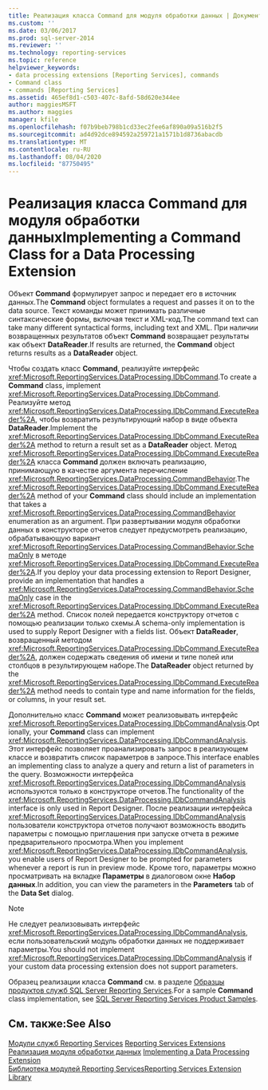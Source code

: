 ```yaml
---
title: Реализация класса Command для модуля обработки данных | Документы Майкрософт
ms.custom: ''
ms.date: 03/06/2017
ms.prod: sql-server-2014
ms.reviewer: ''
ms.technology: reporting-services
ms.topic: reference
helpviewer_keywords:
- data processing extensions [Reporting Services], commands
- Command class
- commands [Reporting Services]
ms.assetid: 465ef8d1-c503-407c-8afd-58d620e344ee
author: maggiesMSFT
ms.author: maggies
manager: kfile
ms.openlocfilehash: f07b9beb798b1cd33ec2fee6af890a09a516b2f5
ms.sourcegitcommit: ad4d92dce894592a259721a1571b1d8736abacdb
ms.translationtype: MT
ms.contentlocale: ru-RU
ms.lasthandoff: 08/04/2020
ms.locfileid: "87750495"
---
```

# <a name="implementing-a-command-class-for-a-data-processing-extension"></a><span data-ttu-id="afd7d-102">Реализация класса Command для модуля обработки данных</span><span class="sxs-lookup"><span data-stu-id="afd7d-102">Implementing a Command Class for a Data Processing Extension</span></span>
  <span data-ttu-id="afd7d-103">Объект **Command** формулирует запрос и передает его в источник данных.</span><span class="sxs-lookup"><span data-stu-id="afd7d-103">The **Command** object formulates a request and passes it on to the data source.</span></span> <span data-ttu-id="afd7d-104">Текст команды может принимать различные синтаксические формы, включая текст и XML-код.</span><span class="sxs-lookup"><span data-stu-id="afd7d-104">The command text can take many different syntactical forms, including text and XML.</span></span> <span data-ttu-id="afd7d-105">При наличии возвращенных результатов объект **Command** возвращает результаты как объект **DataReader**.</span><span class="sxs-lookup"><span data-stu-id="afd7d-105">If results are returned, the **Command** object returns results as a **DataReader** object.</span></span>  
  
 <span data-ttu-id="afd7d-106">Чтобы создать класс **Command**, реализуйте интерфейс <xref:Microsoft.ReportingServices.DataProcessing.IDbCommand>.</span><span class="sxs-lookup"><span data-stu-id="afd7d-106">To create a **Command** class, implement <xref:Microsoft.ReportingServices.DataProcessing.IDbCommand>.</span></span> <span data-ttu-id="afd7d-107">Реализуйте метод <xref:Microsoft.ReportingServices.DataProcessing.IDbCommand.ExecuteReader%2A>, чтобы возвратить результирующий набор в виде объекта **DataReader**.</span><span class="sxs-lookup"><span data-stu-id="afd7d-107">Implement the <xref:Microsoft.ReportingServices.DataProcessing.IDbCommand.ExecuteReader%2A> method to return a result set as a **DataReader** object.</span></span> <span data-ttu-id="afd7d-108">Метод <xref:Microsoft.ReportingServices.DataProcessing.IDbCommand.ExecuteReader%2A> класса **Command** должен включать реализацию, принимающую в качестве аргумента перечисление <xref:Microsoft.ReportingServices.DataProcessing.CommandBehavior>.</span><span class="sxs-lookup"><span data-stu-id="afd7d-108">The <xref:Microsoft.ReportingServices.DataProcessing.IDbCommand.ExecuteReader%2A> method of your **Command** class should include an implementation that takes a <xref:Microsoft.ReportingServices.DataProcessing.CommandBehavior> enumeration as an argument.</span></span> <span data-ttu-id="afd7d-109">При развертывании модуля обработки данных в конструкторе отчетов следует предусмотреть реализацию, обрабатывающую вариант <xref:Microsoft.ReportingServices.DataProcessing.CommandBehavior.SchemaOnly> в методе <xref:Microsoft.ReportingServices.DataProcessing.IDbCommand.ExecuteReader%2A>.</span><span class="sxs-lookup"><span data-stu-id="afd7d-109">If you deploy your data processing extension to Report Designer, provide an implementation that handles a <xref:Microsoft.ReportingServices.DataProcessing.CommandBehavior.SchemaOnly> case in the <xref:Microsoft.ReportingServices.DataProcessing.IDbCommand.ExecuteReader%2A> method.</span></span> <span data-ttu-id="afd7d-110">Список полей передается конструктору отчетов с помощью реализации только схемы.</span><span class="sxs-lookup"><span data-stu-id="afd7d-110">A schema-only implementation is used to supply Report Designer with a fields list.</span></span> <span data-ttu-id="afd7d-111">Объект **DataReader**, возвращенный методом <xref:Microsoft.ReportingServices.DataProcessing.IDbCommand.ExecuteReader%2A>, должен содержать сведения об имени и типе полей или столбцов в результирующем наборе.</span><span class="sxs-lookup"><span data-stu-id="afd7d-111">The **DataReader** object returned by the <xref:Microsoft.ReportingServices.DataProcessing.IDbCommand.ExecuteReader%2A> method needs to contain type and name information for the fields, or columns, in your result set.</span></span>  
  
 <span data-ttu-id="afd7d-112">Дополнительно класс **Command** может реализовывать интерфейс <xref:Microsoft.ReportingServices.DataProcessing.IDbCommandAnalysis>.</span><span class="sxs-lookup"><span data-stu-id="afd7d-112">Optionally, your **Command** class can implement <xref:Microsoft.ReportingServices.DataProcessing.IDbCommandAnalysis>.</span></span> <span data-ttu-id="afd7d-113">Этот интерфейс позволяет проанализировать запрос в реализующем классе и возвратить список параметров в запросе.</span><span class="sxs-lookup"><span data-stu-id="afd7d-113">This interface enables an implementing class to analyze a query and return a list of parameters in the query.</span></span> <span data-ttu-id="afd7d-114">Возможности интерфейса <xref:Microsoft.ReportingServices.DataProcessing.IDbCommandAnalysis> используются только в конструкторе отчетов.</span><span class="sxs-lookup"><span data-stu-id="afd7d-114">The functionality of the <xref:Microsoft.ReportingServices.DataProcessing.IDbCommandAnalysis> interface is only used in Report Designer.</span></span> <span data-ttu-id="afd7d-115">После реализации интерфейса <xref:Microsoft.ReportingServices.DataProcessing.IDbCommandAnalysis> пользователи конструктора отчетов получают возможность вводить параметры с помощью приглашения при запуске отчета в режиме предварительного просмотра.</span><span class="sxs-lookup"><span data-stu-id="afd7d-115">When you implement <xref:Microsoft.ReportingServices.DataProcessing.IDbCommandAnalysis>, you enable users of Report Designer to be prompted for parameters whenever a report is run in preview mode.</span></span> <span data-ttu-id="afd7d-116">Кроме того, параметры можно просматривать на вкладке **Параметры** в диалоговом окне **Набор данных**.</span><span class="sxs-lookup"><span data-stu-id="afd7d-116">In addition, you can view the parameters in the **Parameters** tab of the **Data Set** dialog.</span></span>  
  
> [!NOTE]  
>  <span data-ttu-id="afd7d-117">Не следует реализовывать интерфейс <xref:Microsoft.ReportingServices.DataProcessing.IDbCommandAnalysis>, если пользовательский модуль обработки данных не поддерживает параметры.</span><span class="sxs-lookup"><span data-stu-id="afd7d-117">You should not implement <xref:Microsoft.ReportingServices.DataProcessing.IDbCommandAnalysis> if your custom data processing extension does not support parameters.</span></span>  
  
 <span data-ttu-id="afd7d-118">Образец реализации класса **Command** см. в разделе [Образцы продуктов служб SQL Server Reporting Services](https://go.microsoft.com/fwlink/?LinkId=177889).</span><span class="sxs-lookup"><span data-stu-id="afd7d-118">For a sample **Command** class implementation, see [SQL Server Reporting Services Product Samples](https://go.microsoft.com/fwlink/?LinkId=177889).</span></span>  
  
## <a name="see-also"></a><span data-ttu-id="afd7d-119">См. также:</span><span class="sxs-lookup"><span data-stu-id="afd7d-119">See Also</span></span>  
 <span data-ttu-id="afd7d-120">[Модули служб Reporting Services](../reporting-services-extensions.md) </span><span class="sxs-lookup"><span data-stu-id="afd7d-120">[Reporting Services Extensions](../reporting-services-extensions.md) </span></span>  
 <span data-ttu-id="afd7d-121">[Реализация модуля обработки данных](implementing-a-data-processing-extension.md) </span><span class="sxs-lookup"><span data-stu-id="afd7d-121">[Implementing a Data Processing Extension](implementing-a-data-processing-extension.md) </span></span>  
 [<span data-ttu-id="afd7d-122">Библиотека модулей Reporting Services</span><span class="sxs-lookup"><span data-stu-id="afd7d-122">Reporting Services Extension Library</span></span>](../reporting-services-extension-library.md)  
  
  
